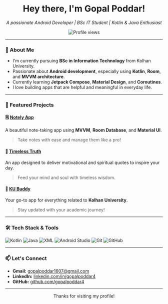 <h1 align="center">Hey there, I'm Gopal Poddar!</h1>
<p align="center">
  <i>A passionate Android Developer | BSc IT Student | Kotlin & Java Enthusiast</i>  
</p>

<p align="center">
  <img src="https://komarev.com/ghpvc/?username=gopalpoddar4&style=flat-square" alt="Profile views" />
</p>

---

### 🚀 About Me
- I'm currently pursuing **BSc in Information Technology** from Kolhan University.
- Passionate about **Android development**, especially using **Kotlin**, **Room**, and **MVVM architecture**.
- Currently learning **Jetpack Compose**, **Material Design**, and **Coroutines**.
- I love building apps that are helpful and meaningful in everyday life.

---

### 🌟 Featured Projects

#### 🗒️ [Notely App](https://github.com/gopalpoddar4/Notely)  
A beautiful note-taking app using **MVVM**, **Room Database**, and **Material UI**.  
> Take notes with ease and manage them like a pro!

#### 📿 [Timeless Truth](https://github.com/gopalpoddar4/Timeless-Truth)  
An app designed to deliver motivational and spiritual quotes to inspire your day.  
> Feed your mind and soul with timeless wisdom.

#### 🏫 [KU Buddy](https://github.com/gopalpoddar4/KU-Buddy)  
Your go-to app for everything related to **Kolhan University**.  
> Stay updated with your academic journey!

---

### 🛠️ Tech Stack & Tools
![Kotlin](https://img.shields.io/badge/-Kotlin-7F52FF?style=for-the-badge&logo=kotlin&logoColor=white)
![Java](https://img.shields.io/badge/-Java-007396?style=for-the-badge&logo=java&logoColor=white)
![XML](https://img.shields.io/badge/-XML-FF6600?style=for-the-badge&logo=xml&logoColor=white)
![Android Studio](https://img.shields.io/badge/-Android%20Studio-3DDC84?style=for-the-badge&logo=android-studio&logoColor=white)
![Git](https://img.shields.io/badge/-Git-F05032?style=for-the-badge&logo=git&logoColor=white)
![GitHub](https://img.shields.io/badge/-GitHub-181717?style=for-the-badge&logo=github&logoColor=white)

---

### 📫 Let's Connect
- **Gmail:** gopalpoddar1607@gmail.com  
- **LinkedIn:** [linkedin.com/in/gopalpoddar4](https://www.linkedin.com/in/gopalpoddar4)  
- **GitHub:** [github.com/gopalpoddar4](https://github.com/gopalpoddar4)

---

<p align="center">Thanks for visiting my profile!</p>
